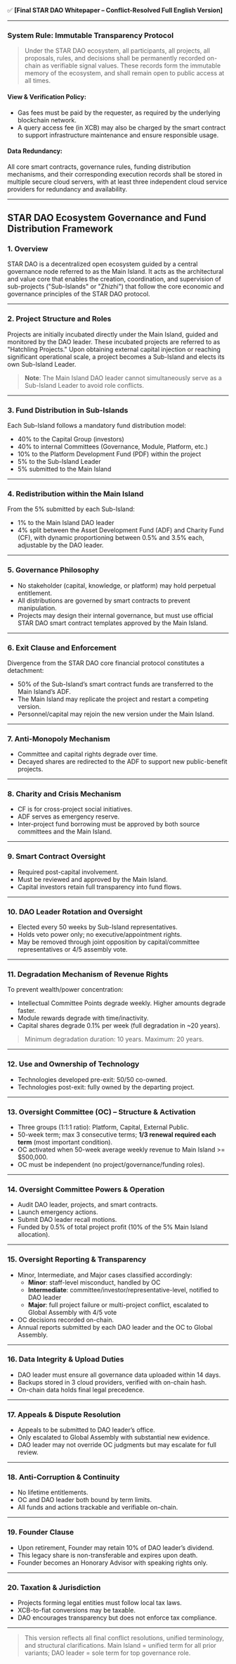 ✅ **[Final STAR DAO Whitepaper – Conflict-Resolved Full English Version]**

---

### **System Rule: Immutable Transparency Protocol**

> Under the STAR DAO ecosystem, all participants, all projects, all proposals, rules, and decisions shall be permanently recorded on-chain as verifiable signal values. These records form the immutable memory of the ecosystem, and shall remain open to public access at all times.

#### **View & Verification Policy**:
- Gas fees must be paid by the requester, as required by the underlying blockchain network.
- A query access fee (in XCB) may also be charged by the smart contract to support infrastructure maintenance and ensure responsible usage.

#### **Data Redundancy**:
All core smart contracts, governance rules, funding distribution mechanisms, and their corresponding execution records shall be stored in multiple secure cloud servers, with at least three independent cloud service providers for redundancy and availability.

---

## **STAR DAO Ecosystem Governance and Fund Distribution Framework**

### **1. Overview**
STAR DAO is a decentralized open ecosystem guided by a central governance node referred to as the Main Island. It acts as the architectural and value core that enables the creation, coordination, and supervision of sub-projects ("Sub-Islands" or "Zhizhi") that follow the core economic and governance principles of the STAR DAO protocol.

---

### **2. Project Structure and Roles**
Projects are initially incubated directly under the Main Island, guided and monitored by the DAO leader. These incubated projects are referred to as "Hatchling Projects." Upon obtaining external capital injection or reaching significant operational scale, a project becomes a Sub-Island and elects its own Sub-Island Leader.

> **Note**: The Main Island DAO leader cannot simultaneously serve as a Sub-Island Leader to avoid role conflicts.

---

### **3. Fund Distribution in Sub-Islands**
Each Sub-Island follows a mandatory fund distribution model:
- 40% to the Capital Group (investors)
- 40% to internal Committees (Governance, Module, Platform, etc.)
- 10% to the Platform Development Fund (PDF) within the project
- 5% to the Sub-Island Leader
- 5% submitted to the Main Island

---

### **4. Redistribution within the Main Island**
From the 5% submitted by each Sub-Island:
- 1% to the Main Island DAO leader
- 4% split between the Asset Development Fund (ADF) and Charity Fund (CF), with dynamic proportioning between 0.5% and 3.5% each, adjustable by the DAO leader.

---

### **5. Governance Philosophy**
- No stakeholder (capital, knowledge, or platform) may hold perpetual entitlement.
- All distributions are governed by smart contracts to prevent manipulation.
- Projects may design their internal governance, but must use official STAR DAO smart contract templates approved by the Main Island.

---

### **6. Exit Clause and Enforcement**
Divergence from the STAR DAO core financial protocol constitutes a detachment:
- 50% of the Sub-Island’s smart contract funds are transferred to the Main Island’s ADF.
- The Main Island may replicate the project and restart a competing version.
- Personnel/capital may rejoin the new version under the Main Island.

---

### **7. Anti-Monopoly Mechanism**
- Committee and capital rights degrade over time.
- Decayed shares are redirected to the ADF to support new public-benefit projects.

---

### **8. Charity and Crisis Mechanism**
- CF is for cross-project social initiatives.
- ADF serves as emergency reserve.
- Inter-project fund borrowing must be approved by both source committees and the Main Island.

---

### **9. Smart Contract Oversight**
- Required post-capital involvement.
- Must be reviewed and approved by the Main Island.
- Capital investors retain full transparency into fund flows.

---

### **10. DAO Leader Rotation and Oversight**
- Elected every 50 weeks by Sub-Island representatives.
- Holds veto power only; no executive/appointment rights.
- May be removed through joint opposition by capital/committee representatives or 4/5 assembly vote.

---

### **11. Degradation Mechanism of Revenue Rights**
To prevent wealth/power concentration:
- Intellectual Committee Points degrade weekly. Higher amounts degrade faster.
- Module rewards degrade with time/inactivity.
- Capital shares degrade 0.1% per week (full degradation in ~20 years).

> Minimum degradation duration: 10 years. Maximum: 20 years.

---

### **12. Use and Ownership of Technology**
- Technologies developed pre-exit: 50/50 co-owned.
- Technologies post-exit: fully owned by the departing project.

---

### **13. Oversight Committee (OC) – Structure & Activation**
- Three groups (1:1:1 ratio): Platform, Capital, External Public.
- 50-week term; max 3 consecutive terms; **1/3 renewal required each term** (most important condition).
- OC activated when 50-week average weekly revenue to Main Island >= $500,000.
- OC must be independent (no project/governance/funding roles).

---

### **14. Oversight Committee Powers & Operation**
- Audit DAO leader, projects, and smart contracts.
- Launch emergency actions.
- Submit DAO leader recall motions.
- Funded by 0.5% of total project profit (10% of the 5% Main Island allocation).

---

### **15. Oversight Reporting & Transparency**
- Minor, Intermediate, and Major cases classified accordingly:
  - **Minor**: staff-level misconduct, handled by OC
  - **Intermediate**: committee/investor/representative-level, notified to DAO leader
  - **Major**: full project failure or multi-project conflict, escalated to Global Assembly with 4/5 vote
- OC decisions recorded on-chain.
- Annual reports submitted by each DAO leader and the OC to Global Assembly.

---

### **16. Data Integrity & Upload Duties**
- DAO leader must ensure all governance data uploaded within 14 days.
- Backups stored in 3 cloud providers, verified with on-chain hash.
- On-chain data holds final legal precedence.

---

### **17. Appeals & Dispute Resolution**
- Appeals to be submitted to DAO leader’s office.
- Only escalated to Global Assembly with substantial new evidence.
- DAO leader may not override OC judgments but may escalate for full review.

---

### **18. Anti-Corruption & Continuity**
- No lifetime entitlements.
- OC and DAO leader both bound by term limits.
- All funds and actions trackable and verifiable on-chain.

---

### **19. Founder Clause**
- Upon retirement, Founder may retain 10% of DAO leader’s dividend.
- This legacy share is non-transferable and expires upon death.
- Founder becomes an Honorary Advisor with speaking rights only.

---

### **20. Taxation & Jurisdiction**
- Projects forming legal entities must follow local tax laws.
- XCB-to-fiat conversions may be taxable.
- DAO encourages transparency but does not enforce tax compliance.

---

> This version reflects all final conflict resolutions, unified terminology, and structural clarifications. Main Island = unified term for all prior variants; DAO leader = sole term for top governance role.